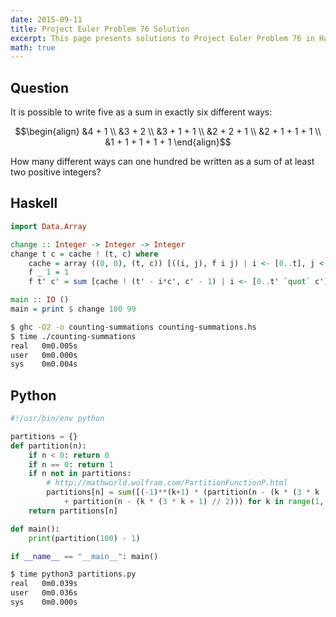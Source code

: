 ```yaml
---
date: 2015-09-11
title: Project Euler Problem 76 Solution
excerpt: This page presents solutions to Project Euler Problem 76 in Haskell and Python.
math: true
---
```



## Question

It is possible to write five as a sum in exactly six different ways:

$$\begin{align}
&4 + 1 \\
&3 + 2 \\
&3 + 1 + 1 \\
&2 + 2 + 1 \\
&2 + 1 + 1 + 1 \\
&1 + 1 + 1 + 1 + 1
\end{align}$$

How many different ways can one hundred be written as a sum of at least two positive integers?






## Haskell

```haskell
import Data.Array

change :: Integer -> Integer -> Integer
change t c = cache ! (t, c) where
    cache = array ((0, 0), (t, c)) [((i, j), f i j) | i <- [0..t], j <- [0..c]]
    f _ 1 = 1
    f t' c' = sum [cache ! (t' - i*c', c' - 1) | i <- [0..t' `quot` c']]

main :: IO ()
main = print $ change 100 99
```


```bash
$ ghc -O2 -o counting-summations counting-summations.hs
$ time ./counting-summations
real   0m0.005s
user   0m0.000s
sys    0m0.004s
```



## Python

```python
#!/usr/bin/env python

partitions = {}
def partition(n):
    if n < 0: return 0
    if n == 0: return 1
    if n not in partitions:
        # http://mathworld.wolfram.com/PartitionFunctionP.html
        partitions[n] = sum([(-1)**(k+1) * (partition(n - (k * (3 * k - 1) // 2))
            + partition(n - (k * (3 * k + 1) // 2))) for k in range(1, n+1)])
    return partitions[n]

def main():
    print(partition(100) - 1)

if __name__ == "__main__": main()
```


```bash
$ time python3 partitions.py
real   0m0.039s
user   0m0.036s
sys    0m0.000s
```


